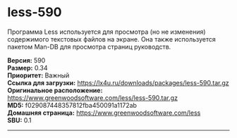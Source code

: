 # less-590

Программа Less используется для просмотра (но не изменения) содержимого текстовых файлов на экране. Она также используется пакетом Man-DB для просмотра страниц руководств.

**Версия:** 590
<br />
**Размер:** 0.34
<br />
**Приоритет:** Важный
<br />
**Ссылка для загрузки:** https://lx4u.ru/downloads/packages/less-590.tar.gz
<br />
**Оригинальное расположение:** https://www.greenwoodsoftware.com/less/less-590.tar.gz
<br />
**MD5:** f029087448357812fba450091a1172ab
<br />
**Домашняя страница:** https://www.greenwoodsoftware.com/less
        <br />**SBU:** 0.1

***
            